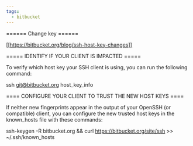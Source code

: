 ```yaml
---
tags:
  - bitbucket
---
```



====== Change key ======


[[https://bitbucket.org/blog/ssh-host-key-changes]]

===== IDENTIFY IF YOUR CLIENT IS IMPACTED =====

To verify which host key your SSH client is using, you can run the following command:

  ssh git@bitbucket.org host_key_info
  

==== CONFIGURE YOUR CLIENT TO TRUST THE NEW HOST KEYS ====

If neither new fingerprints appear in the output of your OpenSSH (or compatible) client, you can configure the new trusted host keys in the known_hosts file with these commands:

   ssh-keygen -R bitbucket.org && curl https://bitbucket.org/site/ssh >> ~/.ssh/known_hosts
